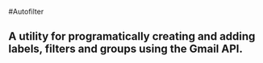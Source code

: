 #Autofilter
## A utility for programatically creating and adding labels, filters and groups using the Gmail API.